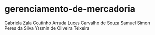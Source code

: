# gerenciamento-de-mercadoria

Gabriela Zala Coutinho Arruda 
Lucas Carvalho de Souza
Samuel Simon Peres da Silva
Yasmin de Oliveira Teixeira 
